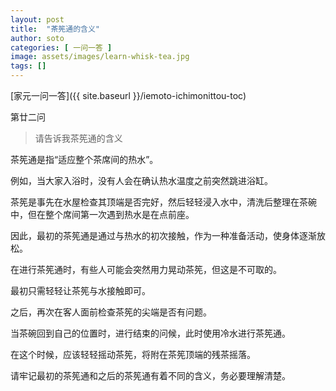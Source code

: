 ```yaml
---
layout: post
title:  "茶筅通的含义"
author: soto
categories: [ 一问一答 ]
image: assets/images/learn-whisk-tea.jpg
tags: []
---
```


[家元一问一答]({{ site.baseurl }}/iemoto-ichimonittou-toc)

第廿二问

> 请告诉我茶筅通的含义

茶筅通是指“适应整个茶席间的热水”。

例如，当大家入浴时，没有人会在确认热水温度之前突然跳进浴缸。

茶筅是事先在水屋检查其顶端是否完好，然后轻轻浸入水中，清洗后整理在茶碗中，但在整个席间第一次遇到热水是在点前座。

因此，最初的茶筅通是通过与热水的初次接触，作为一种准备活动，使身体逐渐放松。

在进行茶筅通时，有些人可能会突然用力晃动茶筅，但这是不可取的。

最初只需轻轻让茶筅与水接触即可。

之后，再次在客人面前检查茶筅的尖端是否有问题。

当茶碗回到自己的位置时，进行结束的问候，此时使用冷水进行茶筅通。

在这个时候，应该轻轻摇动茶筅，将附在茶筅顶端的残茶摇落。

请牢记最初的茶筅通和之后的茶筅通有着不同的含义，务必要理解清楚。
